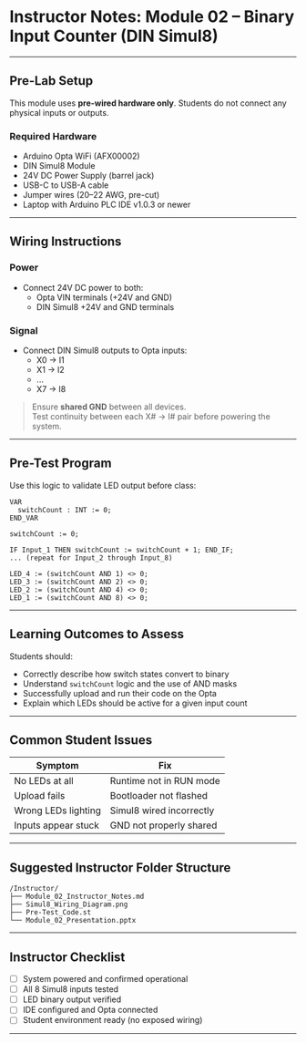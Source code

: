 # Instructor Notes: Module 02 – Binary Input Counter (DIN Simul8)

---

## Pre-Lab Setup

This module uses **pre-wired hardware only**. Students do not connect any physical inputs or outputs.

### Required Hardware
- Arduino Opta WiFi (AFX00002)
- DIN Simul8 Module
- 24V DC Power Supply (barrel jack)
- USB-C to USB-A cable
- Jumper wires (20–22 AWG, pre-cut)
- Laptop with Arduino PLC IDE v1.0.3 or newer

---

## Wiring Instructions

### Power
- Connect 24V DC power to both:
  - Opta VIN terminals (+24V and GND)
  - DIN Simul8 +24V and GND terminals

### Signal
- Connect DIN Simul8 outputs to Opta inputs:
  - X0 → I1
  - X1 → I2
  - ...
  - X7 → I8

> Ensure **shared GND** between all devices.  
> Test continuity between each X# → I# pair before powering the system.

---

## Pre-Test Program

Use this logic to validate LED output before class:

```iecst
VAR
  switchCount : INT := 0;
END_VAR

switchCount := 0;

IF Input_1 THEN switchCount := switchCount + 1; END_IF;
... (repeat for Input_2 through Input_8)

LED_4 := (switchCount AND 1) <> 0;
LED_3 := (switchCount AND 2) <> 0;
LED_2 := (switchCount AND 4) <> 0;
LED_1 := (switchCount AND 8) <> 0;
```

---

## Learning Outcomes to Assess

Students should:
- Correctly describe how switch states convert to binary
- Understand `switchCount` logic and the use of AND masks
- Successfully upload and run their code on the Opta
- Explain which LEDs should be active for a given input count

---

## Common Student Issues

| Symptom                   | Fix                                 |
|----------------------------|--------------------------------------|
| No LEDs at all            | Runtime not in RUN mode              |
| Upload fails              | Bootloader not flashed               |
| Wrong LEDs lighting       | Simul8 wired incorrectly             |
| Inputs appear stuck       | GND not properly shared              |

---

## Suggested Instructor Folder Structure

```
/Instructor/
├── Module_02_Instructor_Notes.md
├── Simul8_Wiring_Diagram.png
├── Pre-Test_Code.st
└── Module_02_Presentation.pptx
```

---

## Instructor Checklist

- [ ] System powered and confirmed operational
- [ ] All 8 Simul8 inputs tested
- [ ] LED binary output verified
- [ ] IDE configured and Opta connected
- [ ] Student environment ready (no exposed wiring)

---
